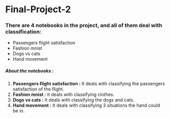# Final-Project-2
### There are 4 notebooks in the project, and all of them deal with classification:
- Passengers flight satisfaction 
- Fashion mnist
- Dogs vs cats
- Hand movement


##### About the notebooks :
1. **Passengers flight satisfaction :** It deals with classifying the passengers satisfaction of the flight.
2. **Fashion mnist :** It deals with classifying clothes.
3. **Dogs vs cats :** It deals with classifying the dogs and cats.
4. **Hand movement :** It deals with classifying 3 situations the hand could be in.
